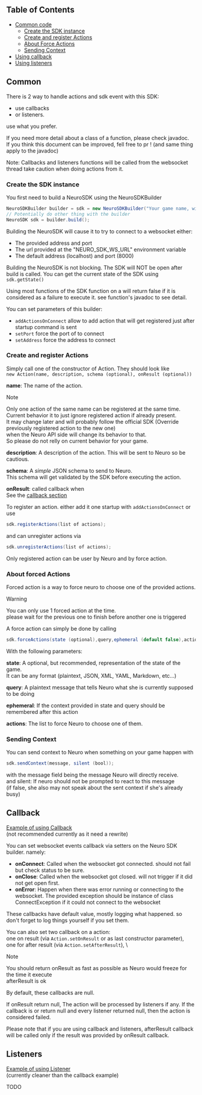 ## Table of Contents

- [Common code](#Common)
    - [Create the SDK instance](#Create-the-SDK-instance)
    - [Create and register Actions](#Create-and-register-Actions)
    - [About Force Actions](#About-forced-Actions)
    - [Sending Context](#Sending-Context)
- [Using callback](#Common)
- [Using listeners](#Listeners)

## Common

There is 2 way to handle actions and sdk event with this SDK:

- use callbacks
- or listeners.

use what you prefer.

If you need more detail about a class of a function, please check javadoc. \
If you think this document can be improved, fell free to pr ! (and same thing apply to the javadoc)

Note: Callbacks and listeners functions will be called from the websocket thread
take caution when doing actions from it.

### Create the SDK instance

You first need to build a NeuroSDK using the NeuroSDKBuilder

```java
NeuroSDKBuilder builder = sdk = new NeuroSDKBuilder("Your game name, with space & accent if any");
// Potentially do other thing with the builder
NeuroSDK sdk = builder.build();
```

Building the NeuroSDK will cause it to try to connect to a websocket either:

- The provided address and port
- The url provided at the "NEURO_SDK_WS_URL" environment variable
- The default address (localhost) and port (8000)

Building the NeuroSDK is not blocking. The SDK will NOT be open after build is called.
You can get the current state of the SDK using `sdk.getState()`

Using most functions of the SDK function on a will return false if it is considered as a failure to execute it.
see function's javadoc to see detail.

You can set parameters of this builder:

- `addActionsOnConnect` allow to add action that will get registered just after startup command is sent
- `setPort` force the port of to connect
- `setAddress` force the address to connect

### Create and register Actions

Simply call one of the constructor of Action. They should look like \
`new Action(name, description, schema (optional), onResult (optional))`

**name**: The name of the action.
> [!NOTE]
> Only one action of the same name can be registered at the same time. \
> Current behavior it to just ignore registered action if already present. \
> It may change later and will probably follow the official SDK
> (Override previously registered action to the new one) \
> when the Neuro API side will change its behavior to that. \
> So please do not relly on current behavior for your game.

**description**: A description of the action. This will be sent to Neuro so be cautious.

**schema**: A *simple* JSON schema to send to Neuro. \
This schema will get validated by the SDK before executing the action.

**onResult**: called callback when \
See the [callback section](#Callback)

To register an action. either add it one startup with `addActionsOnConnect` or use

```java
sdk.registerActions(list of actions);
```

and can unregister actions via

```java
sdk.unregisterActions(list of actions);
```

Only registered action can be user by Neuro and by force action.

### About forced Actions

Forced action is a way to force neuro to choose one of the provided actions.

> [!WARNING]  
> You can only use 1 forced action at the time. \
> please wait for the previous one to finish before another one is triggered

A force action can simply be done by calling

```java
sdk.forceActions(state (optional),query,ephemeral (default false),actions);
```

With the following parameters:

**state**: A optional, but recommended, representation of the state of the game. \
It can be any format (plaintext, JSON, XML, YAML, Markdown, etc...)

**query**: A plaintext message that tells Neuro what she is currently supposed to be doing

**ephemeral**: If the context provided in state and query should be remembered after this action

**actions**: The list to force Neuro to choose one of them.

### Sending Context

You can send context to Neuro when something on your game happen with

```java
sdk.sendContext(message, silent (bool));
```

with the message field being the message Neuro will directly receive. \
and silent: If neuro should not be prompted to react to this message \
(if false, she also may not speak about the sent context if she's already busy)

## Callback

[Example of using Callback](./src/main/java/xyz/alexcrea/jacn/example/callback/TicTacToeExample1.java) \
(not recommended currently as it need a rewrite)

You can set websocket events callback via setters on the Neuro SDK builder. namely:

- **onConnect**: Called when the websocket got connected. should not fail but check status to be sure.
- **onClose**: Called when the websocket got closed. will not trigger if it did not get open first.
- **onError**: Happen when there was error running or connecting to the websocket.
  The provided exception should be instance of class ConnectException if it could not connect to the websocket

These callbacks have default value, mostly logging what happened.
so don't forget to log things yourself if you set them.

You can also set two callback on a action: \
one on result (via `Action.setOnResult` or as last constructor parameter), \
one for after result (via `Action.setAfterResult`), \

> [!NOTE]
> You should return onResult as fast as possible as Neuro would freeze for the time it execute \
> afterResult is ok

By default, these callbacks are null.

If onResult return null, The action will be processed by listeners if any.
If the callback is or return null and every listener returned null, then the action is considered failed.

Please note that if you are using callback and listeners,
afterResult callback will be called only if the result was provided by onResult callback.

## Listeners

[Example of using Listener](./src/main/java/xyz/alexcrea/jacn/example/callback/TicTacToeExample1.java) \
(currently cleaner than the callback example)

TODO